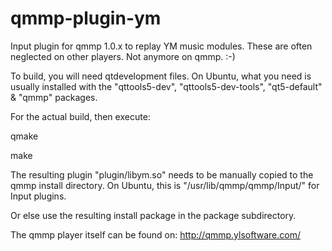 # qmmp-plugin-ym
Input plugin for qmmp 1.0.x to replay YM music modules. These are often neglected 
on other players. Not anymore on qmmp. :-)

To build, you will need qtdevelopment files. On Ubuntu, what you need is usually
installed with the "qttools5-dev", "qttools5-dev-tools", "qt5-default" & "qmmp"
packages. 

For the actual build, then execute:

 qmake

 make

The resulting plugin "plugin/libym.so" needs to be manually copied to the qmmp
install directory. On Ubuntu, this is "/usr/lib/qmmp/qmmp/Input/" for Input 
plugins.

Or else use the resulting install package in the package subdirectory.

The qmmp player itself can be found on:
http://qmmp.ylsoftware.com/

